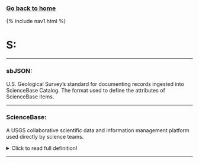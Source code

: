 ### **[Go back to home](https://ironrico.github.io/TestGlossary/)**

{% include nav1.html %}

# **S:** 
___


### **sbJSON:** 
U.S. Geological Survey’s standard for documenting records ingested into ScienceBase Catalog. 
The format used to define the attributes of ScienceBase items.

___


### **ScienceBase:** 
A USGS collaborative scientific data and information management platform used directly by science teams. 

<details>
  <summary>Click to read full definition!</summary>
<p>
ScienceBase provides access to aggregated information derived from many data and information domains, 
including feeds from existing data systems, metadata catalogs, and scientists contributing new and original 
content. <br>

ScienceBase architecture is designed to help science teams and data practitioners centralize their 
data and information resources to create a foundation needed for their work. ScienceBase, both original 
software and engineered components, is released as an open-source project to promote involvement from the 
larger scientific programming community both inside and outside the USGS. (USGS (2018). About ScienceBase. 
Retrieved from: <a href="https://www.sciencebase.gov/about/content/about-sciencebase](https://www.sciencebase.gov/about/content/about-sciencebase">Sciencebase.gov</a>.
</p>
</details>

___





